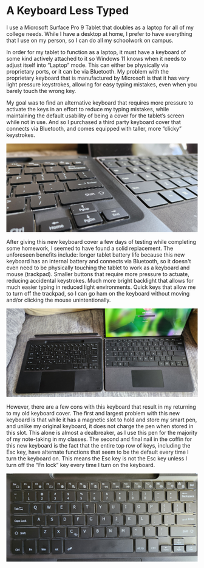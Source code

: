 # A Keyboard Less Typed

I use a Microsoft Surface Pro 9 Tablet that doubles as a laptop for all of my college needs.  While I have a desktop at home, I prefer to have everything that I use on my person, so I can do all my schoolwork on campus.


In order for my tablet to function as a laptop, it must have a keyboard of some kind actively attached to it so Windows 11 knows when it needs to adjust itself into “Laptop” mode.  This can either be physically via proprietary ports, or it can be via Bluetooth.  My problem with the proprietary keyboard that is manufactured by Microsoft is that it has very light pressure keystrokes, allowing for easy typing mistakes, even when you barely touch the wrong key.

My goal was to find an alternative keyboard that requires more pressure to activate the keys in an effort to reduce my typing mistakes, while maintaining the default usability of being a cover for the tablet’s screen while not in use.  And so I purchased a third party keyboard cover that connects via Bluetooth, and comes equipped with taller, more “clicky” keystrokes.

![alt text](closeup.jpg)

After giving this new keyboard cover a few days of testing while completing some homework, I seemed to have found a solid replacement.  The unforeseen benefits include:
 longer tablet battery life because this new keyboard has an internal battery and connects via Bluetooth, so it doesn't even need to be physically touching the tablet to work as a keyboard and mouse (trackpad).
 Smaller buttons that require more pressure to actuate, reducing accidental keystrokes.
 Much more bright backlight that allows for much easier typing in reduced light environments.
 Quick keys that allow me to turn off the trackpad, so I can go ham on the keyboard without moving and/or clicking the mouse unintentionally.

![alt text](sidebyside.jpg)

However, there are a few cons with this keyboard that result in my returning to my old keyboard cover.  The first and largest problem with this new keyboard is that while it has a magnetic slot to hold and store my smart pen, and unlike my original keyboard, it does not charge the pen when stored in this slot.  This alone is almost a dealbreaker, as I use this pen for the majority of my note-taking in my classes.  The second and final nail in the coffin for this new keyboard is the fact that the entire top row of keys, including the Esc key, have alternate functions that seem to be the default every time I turn the keyboard on.  This means the Esc key is not the Esc key unless I turn off the “Fn lock” key every time I turn on the keyboard.

![alt text](newkey.jpg)
